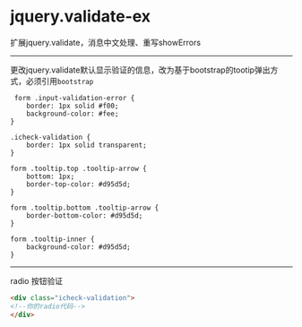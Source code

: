 # jquery.validate-ex
扩展jquery.validate，消息中文处理、重写showErrors

---
更改jquery.validate默认显示验证的信息，改为基于bootstrap的tootip弹出方式，必须引用`bootstrap`

```style
 form .input-validation-error {
    border: 1px solid #f00;
    background-color: #fee;
}

.icheck-validation {
    border: 1px solid transparent;
}

form .tooltip.top .tooltip-arrow {
    bottom: 1px;
    border-top-color: #d95d5d;
}

form .tooltip.bottom .tooltip-arrow {
    border-bottom-color: #d95d5d;
}

form .tooltip-inner {
    background-color: #d95d5d;
}
```
---
radio 按钮验证
```html
<div class="icheck-validation">
<!--你的radio代码-->
</div>
```
